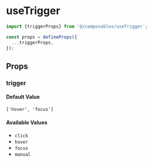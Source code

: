 # useTrigger

```typescript
import {triggerProps} from '@/composables/useTrigger';

const props = defineProps({
  ...triggerProps,
});
```

## Props

### trigger

#### Default Value

`['hover', 'focus']`

#### Available Values

- `click`
- `hover`
- `focus`
- `manual`
